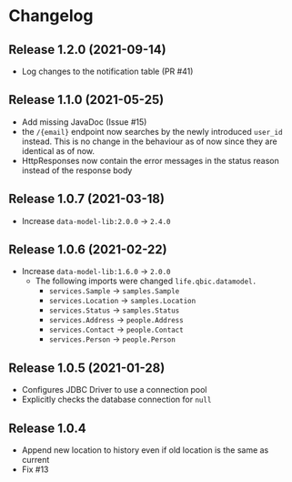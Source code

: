 # Changelog

## Release 1.2.0 (2021-09-14)
- Log changes to the notification table (PR #41)

## Release 1.1.0 (2021-05-25)
- Add missing JavaDoc (Issue #15)
- the `/{email}` endpoint now searches by the newly introduced `user_id` instead.
  This is no change in the behaviour as of now since they are identical as of now.
- HttpResponses now contain the error messages in the status reason
  instead of the response body

## Release 1.0.7 (2021-03-18)
- Increase `data-model-lib:2.0.0` -> `2.4.0`

## Release 1.0.6 (2021-02-22)
- Increase `data-model-lib:1.6.0` -> `2.0.0`
  - The following imports were changed `life.qbic.datamodel.`
    * `services.Sample` -> `samples.Sample`
    * `services.Location` -> `samples.Location`
    * `services.Status` -> `samples.Status`
    * `services.Address` -> `people.Address`
    * `services.Contact` -> `people.Contact`
    * `services.Person` -> `people.Person`

## Release 1.0.5 (2021-01-28)

- Configures JDBC Driver to use a connection pool
- Explicitly checks the database connection for `null`

## Release 1.0.4

- Append new location to history even if old location is the same as
  current
- Fix #13 
